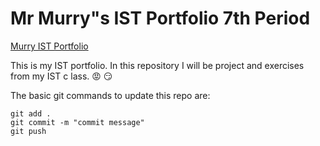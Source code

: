 # Mr Murry"s IST Portfolio 7th Period

[Murry IST Portfolio](https://github.com/kiitoamemiya/ist.portfolio-Kiito7)

This is my IST portfolio. In this repository I will be project and exercises from my IST c
lass. :rage: :smirk:

The basic git commands to update this repo are:
```
git add .
git commit -m "commit message"
git push
```


